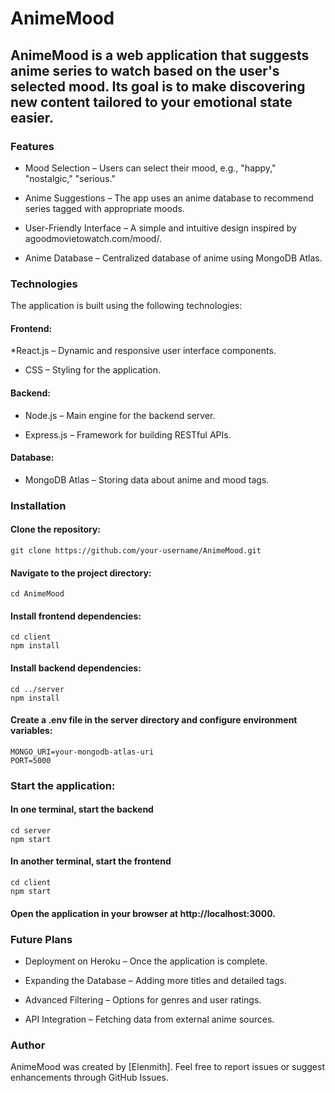 # AnimeMood

## AnimeMood is a web application that suggests anime series to watch based on the user's selected mood. Its goal is to make discovering new content tailored to your emotional state easier.

### Features

* Mood Selection – Users can select their mood, e.g., "happy," "nostalgic," "serious."

* Anime Suggestions – The app uses an anime database to recommend series tagged with appropriate moods.

* User-Friendly Interface – A simple and intuitive design inspired by agoodmovietowatch.com/mood/.

* Anime Database – Centralized database of anime using MongoDB Atlas.

### Technologies

The application is built using the following technologies:

#### Frontend:

*React.js – Dynamic and responsive user interface components.

* CSS – Styling for the application.

#### Backend:

* Node.js – Main engine for the backend server.

* Express.js – Framework for building RESTful APIs.

#### Database:

* MongoDB Atlas – Storing data about anime and mood tags.

### Installation

#### Clone the repository:
```
git clone https://github.com/your-username/AnimeMood.git
```

#### Navigate to the project directory:
```
cd AnimeMood
```
#### Install frontend dependencies:
```
cd client
npm install
```
#### Install backend dependencies:
```
cd ../server
npm install
```
#### Create a .env file in the server directory and configure environment variables:
```
MONGO_URI=your-mongodb-atlas-uri
PORT=5000
```
### Start the application:

#### In one terminal, start the backend
```
cd server
npm start
```
#### In another terminal, start the frontend
```
cd client
npm start
```
#### Open the application in your browser at http://localhost:3000.

### Future Plans

* Deployment on Heroku – Once the application is complete.

* Expanding the Database – Adding more titles and detailed tags.

* Advanced Filtering – Options for genres and user ratings.

* API Integration – Fetching data from external anime sources.


### Author

AnimeMood was created by [Elenmith]. Feel free to report issues or suggest enhancements through GitHub Issues.

